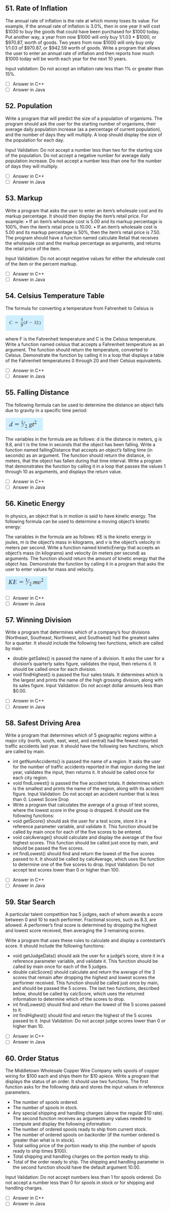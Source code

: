 <h2 id="51"> 51. Rate of Inflation  </h2>

The annual rate of inflation is the rate at which money loses its value. For example, if the annual rate of inflation is 3.0%, then in one year it will cost $1030 to buy the goods that could have been purchased for $1000 today. Put another way, a year from now $1000 will only buy 1/1.03 * $1000, or $970.87, worth of goods. Two years from now $1000 will only buy only 1/1.03 of $970.87, or $942.59 worth of goods. Write a program that allows the user to enter an annual rate of inflation and then reports how much $1000 today will be worth each year for the next 10 years.

Input validation: Do not accept an inflation rate less than 1% or greater than 15%.

- [ ] Answer in C++
- [ ] Answer in Java

<h2 id="52"> 52.  Population </h2>

Write a program that will predict the size of a population of organisms. The program should ask the user for the starting number of organisms, their average daily population increase (as a percentage of current population), and the number of days they will multiply. A loop should display the size of the population for each day.

Input Validation: Do not accept a number less than two for the starting size of the population. Do not accept a negative number for average daily population increase. Do not accept a number less than one for the number of days they will multiply.


- [ ] Answer in C++
- [ ] Answer in Java

<h2 id="53"> 53. Markup </h2>

Write a program that asks the user to enter an item’s wholesale cost and its markup percentage. It should then display the item’s retail price. For example: • If an item’s wholesale cost is 5.00 and its markup percentage is 100%, then the item’s retail price is 10.00. • If an item’s wholesale cost is 5.00 and its markup percentage is 50%, then the item’s retail price is 7.50. The program should have a function named calculate Retail that receives the wholesale cost and the markup percentage as arguments, and returns the retail price of the item.

Input Validation: Do not accept negative values for either the wholesale cost of the item or the percent markup.

- [ ] Answer in C++
- [ ] Answer in Java

<h2 id="54"> 54.  Celsius Temperature Table </h2>

The formula for converting a temperature from Fahrenheit to Celsius is

![Formulas](../media/celcius.png)

where F is the Fahrenheit temperature and C is the Celsius temperature. Write a function named celsius that accepts a Fahrenheit temperature as an argument. The function should return the temperature, converted to Celsius. Demonstrate the function by calling it in a loop that displays a table of the Fahrenheit temperatures 0 through 20 and their Celsius equivalents.


- [ ] Answer in C++
- [ ] Answer in Java

<h2 id="55"> 55.  Falling Distance </h2>

The following formula can be used to determine the distance an object falls due to gravity in a specific time period:

![Falling Distance](../media/fallingDistance.png)

The variables in the formula are as follows: d is the distance in meters, g is 9.8, and t is the time in seconds that the object has been falling. Write a function named fallingDistance that accepts an object’s falling time (in seconds) as an argument. The function should return the distance, in meters, that the object has fallen during that time interval. Write a program that demonstrates the function by calling it in a loop that passes the values 1 through 10 as arguments, and displays the return value.

- [ ] Answer in C++
- [ ] Answer in Java

<h2 id="56"> 56.  Kinetic Energy</h2>

In physics, an object that is in motion is said to have kinetic energy. The following formula can be used to determine a moving object’s kinetic energy:

The variables in the formula are as follows: KE is the kinetic energy in joules, m is the object’s mass in kilograms, and v is the object’s velocity in meters per second. Write a function named kineticEnergy that accepts an object’s mass (in kilograms) and velocity (in meters per second) as arguments. The function should return the amount of kinetic energy that the object has. Demonstrate the function by calling it in a program that asks the user to enter values for mass and velocity.

![Falling Distance](../media/kineticEnergy.png)

- [ ] Answer in C++
- [ ] Answer in Java

<h2 id="57"> 57. Winning Division </h2>

Write a program that determines which of a company’s four divisions (Northeast, Southeast, Northwest, and Southwest) had the greatest sales for a quarter. It should include the following two functions, which are called by main. 

- double getSales() is passed the name of a division. It asks the user for a division’s quarterly sales figure, validates the input, then returns it. It should be called once for each division. 
- void findHighest() is passed the four sales totals. It determines which is the largest and prints the name of the high grossing division, along with its sales figure. Input Validation: Do not accept dollar amounts less than $0.00.

- [ ] Answer in C++
- [ ] Answer in Java

<h2 id="58"> 58. Safest Driving Area </h2>

Write a program that determines which of 5 geographic regions within a major city (north, south, east, west, and central) had the fewest reported traffic accidents last year. It should have the following two functions, which are called by main. 

- int getNumAccidents() is passed the name of a region. It asks the user for the number of traffic accidents reported in that region during the last year, validates the input, then returns it. It should be called once for each city region. 
- void findLowest() is passed the five accident totals. It determines which is the smallest and prints the name of the region, along with its accident figure. Input Validation: Do not accept an accident number that is less than 0. Lowest Score Drop 
- Write a program that calculates the average of a group of test scores, where the lowest score in the group is dropped. It should use the following functions: 
- void getScore() should ask the user for a test score, store it in a reference parameter variable, and validate it. This function should be called by main once for each of the five scores to be entered. 
- void calcAverage() should calculate and display the average of the four highest scores. This function should be called just once by main, and should be passed the five scores. 
- int findLowest() should find and return the lowest of the five scores passed to it. It should be called by calcAverage, which uses the function to determine one of the five scores to drop. Input Validation: Do not accept test scores lower than 0 or higher than 100.

- [ ] Answer in C++
- [ ] Answer in Java

<h2 id="59"> 59.  Star Search </h2>

A particular talent competition has 5 judges, each of whom awards a score between 0 and 10 to each performer. Fractional scores, such as 8.3, are allowed. A performer’s final score is determined by dropping the highest and lowest score received, then averaging the 3 remaining scores. 

Write a program that uses these rules to calculate and display a contestant’s score. It should include the following functions: 

- void getJudgeData() should ask the user for a judge’s score, store it in a reference parameter variable, and validate it. This function should be called by main once for each of the 5 judges.
- double calcScore() should calculate and return the average of the 3 scores that remain after dropping the highest and lowest scores the performer received. This function should be called just once by main, and should be passed the 5 scores. The last two functions, described below, should be called by calcScore, which uses the returned information to determine which of the scores to drop. 
- int findLowest() should find and return the lowest of the 5 scores passed to it. 
- int findHighest() should find and return the highest of the 5 scores passed to it. Input Validation: Do not accept judge scores lower than 0 or higher than 10.

- [ ] Answer in C++
- [ ] Answer in Java

<h2 id="60"> 60. Order Status </h2>

The Middletown Wholesale Copper Wire Company sells spools of copper wiring for $100 each and ships them for $10 apiece. Write a program that displays the status of an order. It should use two functions. The first function asks for the following data and stores the input values in reference parameters. 

- The number of spools ordered.
- The number of spools in stock. 
- Any special shipping and handling charges (above the regular $10 rate). The second function receives as arguments any values needed to compute and display the following information: 
- The number of ordered spools ready to ship from current stock. 
- The number of ordered spools on backorder (if the number ordered is greater than what is in stock). 
- Total selling price of the portion ready to ship (the number of spools ready to ship times $100). 
- Total shipping and handling charges on the portion ready to ship. 
- Total of the order ready to ship. The shipping and handling parameter in the second function should have the default argument 10.00. 

Input Validation: Do not accept numbers less than 1 for spools ordered. Do not accept a number less than 0 for spools in stock or for shipping and handling charges.

- [ ] Answer in C++
- [ ] Answer in Java
